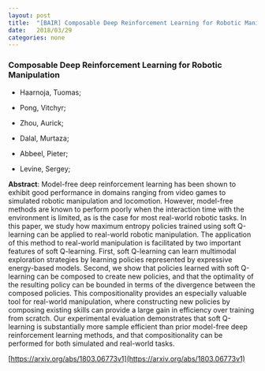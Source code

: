 ```yaml
---
layout: post
title:  "[BAIR] Composable Deep Reinforcement Learning for Robotic Manipulation"
date:   2018/03/29
categories: none
---
```




### Composable Deep Reinforcement Learning for Robotic Manipulation



* Haarnoja, Tuomas; 

* Pong, Vitchyr; 

* Zhou, Aurick; 

* Dalal, Murtaza; 

* Abbeel, Pieter; 

* Levine, Sergey; 





**Abstract**:  Model-free deep reinforcement learning has been shown to exhibit good performance in domains ranging from video games to simulated robotic manipulation and locomotion. However, model-free methods are known to perform poorly when the interaction time with the environment is limited, as is the case for most real-world robotic tasks. In this paper, we study how maximum entropy policies trained using soft Q-learning can be applied to real-world robotic manipulation. The application of this method to real-world manipulation is facilitated by two important features of soft Q-learning. First, soft Q-learning can learn multimodal exploration strategies by learning policies represented by expressive energy-based models. Second, we show that policies learned with soft Q-learning can be composed to create new policies, and that the optimality of the resulting policy can be bounded in terms of the divergence between the composed policies. This compositionality provides an especially valuable tool for real-world manipulation, where constructing new policies by composing existing skills can provide a large gain in efficiency over training from scratch. Our experimental evaluation demonstrates that soft Q-learning is substantially more sample efficient than prior model-free deep reinforcement learning methods, and that compositionality can be performed for both simulated and real-world tasks. 



 [https://arxiv.org/abs/1803.06773v1](https://arxiv.org/abs/1803.06773v1) 


